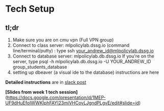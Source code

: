 # Tech Setup

## tl;dr
1. Make sure you are on cmu vpn (Full VPN group)
2. Connect to class server: mlpolicylab.dssg.io (command line/terminal/putty) : type ssh your_andrew_id@mlpolicylab.dssg.io
3. Connect to database server: mlpolicylab.db.dssg.io If you're on the server, type psql -h mlpolicylab.db.dssg.io -U YOUR_ANDREW_ID group_students_database
4. setting up dbeaver (a visual ide to the database) instructions are here

**Detailed instructions** are in [slack post](https://mlppfall2020.slack.com/files/T01A8J5N01E/F01A4RF49U4?origin_team=T01A8J5N01E&origin_channel=C019AFXU9NK)

**[Slides from week 1 tech session]**(https://docs.google.com/presentation/d/1MEP-UF9dHuEfoIWWKIphFAYI23miVHCovLJgndPLgvE/edit#slide=id)






